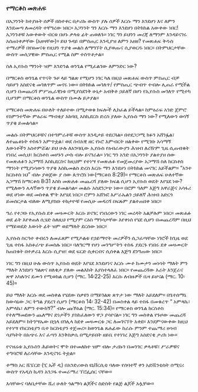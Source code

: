 ### የማርቆስ መጽሐፍ

በአጋንንት ከተያዙት ሰዎች በስተቀር በታሪኩ ውስጥ ያሉ ሰዎች እርሱ ማን እንደሆነ እና ለምን እንደመጣ ለመረዳት ተቸግረው ነበር። አጋንንት ግን እርሱ ማን እንደሆነ በትክክል አውቀው ነበር! አጋንንቶቹ አውቀውት ብርቱ በሆኑ ቃላቱ ፊት ጠወለጉ። ነገር ግን ይህንን መረጃ ለማንም እንዳይናገሩ አስጠነቀቃቸው (አዘዛቸው)። ይህ ጉዳይ በምስጢር እንዲያዝ ለምን አዘዘ? የመጽሐፍ ቅዱስ ተማሪዎች በየዘመናቱ የዚህን ጥያቄ መልስ ለማግኘት ሲያወጡና ሲያወርዱ ነበር። በትምህርታቸው ውስጥ መሲሃዊው ምስጢር የሚል ስም ተሰጥቶታል።

ስለ ኢየሱስ ማንነት ዝም እንድንል ወንጌል የሚፈልገው ለምንድር ነው?

በማርቆስ ወንጌል የጥናት ጉዞ ላይ ግልጽ የሚሆን ነገር ካለ በዚህ መጽሐፍ ውስጥ ምስጢር ብቻ ሳይሆን አስደናቂ መገለጥም መኖሩ ነው። በትክክል መገለጥ/ የምስጢር ጭብጥ ተብሎ ሊጠራ የሚችል ሲሆን በመጨረሻ ምሥጢራዊነቱ በሚያስደንቅ ሁኔታ አብቅቶ ኃይለኛ በሆነ የኢየሱስ መገለጥ የሚተካ ቢሆንም በማርቆስ ወንጌል ውስጥ በሙሉ ይታያል።

የማርቆስ መጽሐፍ በሁለት ተለይተው በሚታወቁ ክፍሎች ሊከፈል ይችላል። ከምዕራፍ አንድ ጀምሮ የስምንተኛው ምዕራፍ ማብቂያ አከባቢ እስኪደርስ ድረስ ያለው ኢየሱስ ማን ነው? የሚለውን ወሳኝ ጥያቄ ይመልሳል።

መልሱ በትምህርቶቹና በተዓምራቶቹ ውስጥ እንዲታይ ተደርጓል። በተደጋጋሚ ክፉን አሸንፏል፣ ለተጨቆኑት ተስፋን አምጥቷል፣ ወደ ሰብአዊ ዘር የኑሮ እምብርት ዘልቀው የሚገቡ አሳማኝ እውነቶችን አስተምሯል፡ ይህ ሁሉ ለአንባቢው ኢየሱስ የዕብራውያን ሕዝብ ለረዥም ጊዜ ሲጠብቁት የነበረ መሲህ፣ ክርስቶስ መሆኑን ጮክ ብሎ ይናገራል። ነገር ግን አንድ በአጋንንት ያልተያዘ ሰው የመጽሐፉን አጋማሽ እስኪደርስና ከዚህም የተነሣ የመጽሐፉ የመጀመሪያው አጋማሽ ስለ ክርስቶስ ማንነት የሚያነሳውን ጥያቄ እስኪመልስ ድረስ እርሱ ማን እንደሆነ በትክክል መናገር አይችልም። “አንተ ክርስቶስ ነህ” ብሎ ያወጀው ያ ሰው ጴጥሮስ ነው(ማርቆስ 8:29)። የማርቆስ መጽሐፍ ሁለተኛው አጋማሽ ከማርቆስ 8፡31 እስከ መጽሐፉ መጨረሻ ያለው ክፍል ሲሆን ኢየሱስ ወዴት እየሄደ ነው? የሚለውን ሌላኛውን ጥያቄ ይመልሳል። መልሱ አስደንጋጭ ነው። በሮም ዓለም እጅግ አዋራጅና አሳፋሪ ወደ ሆነው ወደ መስቀል ሞት እየሄደ ነበር። ሮምን አሸንፎ እሥራኤልን ኃይለኛ ሕዝብ አድርጎ ይመሰርታል ብለው ለሚያስቡ ተከታዮቹ የመሲሁ መዳረሻ በፍጹም ያልተጠበቀ ነበር።

ግራ የተጋቡ የኢየሱስ ደቀ መዛሙርት እርሱ ይናገር የነበረውን ነገር መረዳት አልቻሉም ነበር። መጽሐፉ ወደ ፊት እየቀጠለ ሲሄድ ስለዚህ የሚያም ርዕስ ማንሳታቸው እየቀነሰ የሄደ ሲሆን በመጨረሻም በዚህ የማይወደድ እውነት ፊት ዝም ወደማለት ደርሰው ነበር።

ኢየሱስ ስርዓተ ቀብሩን ለመፈጸም የሚዶልቱ የኃይማኖት መሪዎችን ሲጋፈጣቸው ነገሮች ከጊዜ ወደ ጊዜ ተስፋ አስቆራጭ ይመስሉ ነበር። ባለግርማ የሆነ መንግሥትን ተስፋ ያደርጉ የነበሩ ደቀ መዛሙርት ከጠበቁት በተቃራኒ እርሱ ሲያዝ፣ ወደ ፍርድ ሲቀርብና ሲሰቀል እጅግ ደንግጠው ነበር።

ነገር ግን በዚህ ሁሉ ውስጥ ኢየሱስ ወዴት እየሄደ እንደሆነና እርሱ ሙቶ ከሙታን መነሳት ማለት ምን ማለት እንደሆነ ግልጽና ዘለቄታ ያለው መልእክት እያስተላለፈ ነበር። የመጨረሻው እራት እንጀራና ጽዋ አካሉንና ደሙን የሚወክል ሲሆን (ማር. 14፡22-25) እርሱ ለብዙዎች ቤዛ ይሆናል (ማር. 10፡45)።

ይህ ማለት እርሱ ወደ መስቀል የሄደው ስቃዩን በማይገልጽ ጸጥታ ነው ማለት አይደለም። በጌተሰማኔ ከውሳኔው ጋር ትግል ያደረገ ሲሆን (ማርቆስ 14፡ 32-42) በመስቀል ላይ ተስፋ በመቁረጥ “ አምላኬ፣ አምላኬ፣ ለምን ተውከኝ?” ብሎ ጩኾአል (ማር. 15:34)። የማርቆስ ወንጌል ክርስቶስ የተለማመደውን ጨለማና ድነታችን ያስከፈለውን ዋጋ ያሳየናል። ነገር ግን መስቀል የጉዞው መጨረሻ አይደለም። ከትንሣኤው በኋላ በገሊላ ከደቀ መዛሙርቱ ጋር ለመገናኘት አቀደ። እንደምናውቀው ከዚህ የተነሣ የክርስቲያን ቤተ ክርስቲያን ተጀመረ። ከወንጌል ጸሐፊው ከራሱ ምንም ተጨማሪ ሀሳብ ሳያካትት በአጭሩ እና ፈጣን እንቅስቃሴ በሚታይበት ዘይቤ የተነገረ እጅግ አስደናቂ ታሪክ ነው።

የናዝሬቱ ኢየሱስን ሕይወትና ሞት በተመለከተ ዝም ብሎ ታሪኩን በመንገር ቃላቶቹ፣ ሥራዎቹና ተግባሮቹ ለራሳቸው እንዲናገሩ ትቷል።

ቶማስ አር ሼፔርድ (ፒ ኤች ዲ) በአንድሪውስ ዩኒቨርሲቲ ባለው የሰባተኛ ቀን አድቬንቲስት ሰሚናሪ ውስጥ የአዲስ ኪዳን አንጋፋ ተመራማሪ ፕሮፌሰር ናቸው።

እሳቸውና ባለቤታቸው ሼሪ ሁለት ጎልማሳ ልጆችና ስድስት የልጅ ልጆች አሏቸው።